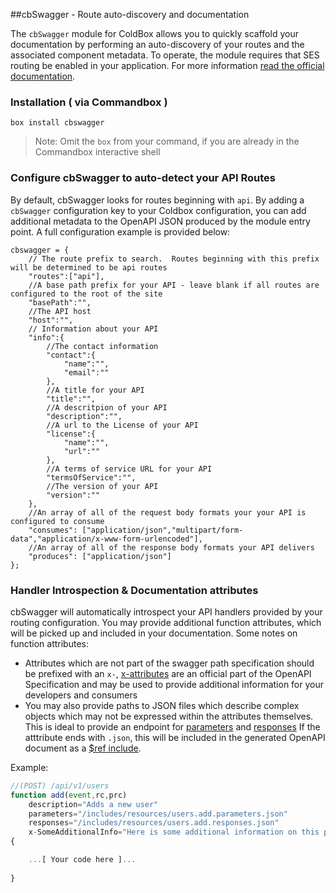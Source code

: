 ##cbSwagger - Route auto-discovery and documentation

The `cbSwagger` module for ColdBox allows you to quickly scaffold your documentation by performing an auto-discovery of your routes and the associated component metadata.  To operate, the module requires that SES routing be enabled in your application.  For more information [read the official documentation](https://coldbox.ortusbooks.com/content/Routing/routes_configuration.html).

### Installation ( via Commandbox )

`box install cbswagger`

> Note:  Omit the `box` from your command, if you are already in the Commandbox interactive shell


### Configure cbSwagger to auto-detect your API Routes

By default, cbSwagger looks for routes beginning with `api`.  By adding a `cbSwagger` configuration key to your Coldbox configuration, you can add additional metadata to the OpenAPI JSON produced by the module entry point.  A full configuration example is provided below:

```
cbswagger = {
	// The route prefix to search.  Routes beginning with this prefix will be determined to be api routes
	"routes":["api"],
	//A base path prefix for your API - leave blank if all routes are configured to the root of the site
	"basePath":"",
	//The API host
	"host":"",
	// Information about your API
	"info":{
		//The contact information
		"contact":{
			"name":"",
			"email":""
		},
		//A title for your API
		"title":"",
		//A descritpion of your API
		"description":"",
		//A url to the License of your API
		"license":{
			"name":"",
			"url":""
		},
		//A terms of service URL for your API
		"termsOfService":"",
		//The version of your API
		"version":""
	},
	//An array of all of the request body formats your your API is configured to consume 
	"consumes": ["application/json","multipart/form-data","application/x-www-form-urlencoded"],
	//An array of all of the response body formats your API delivers
	"produces": ["application/json"]
};

```

### Handler Introspection & Documentation attributes

cbSwagger will automatically introspect your API handlers provided by your routing configuration.  You may provide additional function attributes, which will be picked up and included in your documentation.  Some notes on function attributes:

* Attributes which are not part of the swagger path specification should be prefixed with an `x-`, [x-attributes](https://github.com/OAI/OpenAPI-Specification/blob/OpenAPI.next/versions/3.0.md#specificationExtensions) are an official part of the OpenAPI Specification and may be used to provide additional information for your developers and consumers
* You may also provide paths to JSON files which describe complex objects which may not be expressed within the attributes themselves.  This is ideal to provide an endpoint for [parameters](https://github.com/OAI/OpenAPI-Specification/blob/OpenAPI.next/versions/3.0.0.md#parameterObject) and [responses](https://github.com/OAI/OpenAPI-Specification/blob/OpenAPI.next/versions/3.0.0.md#responseObject)  If the atttribute ends with `.json`, this will be included in the generated OpenAPI document as a [$ref include](https://github.com/OAI/OpenAPI-Specification/blob/OpenAPI.next/versions/3.0.0.md#pathItemObject).

Example:


```js
//(POST) /api/v1/users
function add(event,rc,prc)
	description="Adds a new user"
	parameters="/includes/resources/users.add.parameters.json"
	responses="/includes/resources/users.add.responses.json"
	x-SomeAdditionalInfo="Here is some additional information on this path"
{

	...[ Your code here ]...
		
}
```
